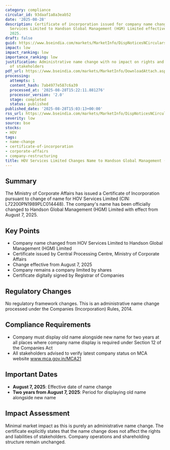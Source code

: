 ```yaml
---
category: compliance
circular_id: 93daaf1a8a3eab52
date: '2025-08-28'
description: Certificate of incorporation issued for company name change from HOV
  Services Limited to Handson Global Management (HGM) Limited effective August 7,
  2025.
draft: false
guid: https://www.bseindia.com/markets/MarketInfo/DispNoticesNCirculars.aspx?Noticeid={B4B26EDE-779A-4BF9-9E53-52377E03C8E4}&noticeno=20250828-56&dt=08/28/2025&icount=56&totcount=58&flag=0
impact: low
impact_ranking: low
importance_ranking: low
justification: Administrative name change with no impact on rights and liabilities
  of stakeholders
pdf_url: https://www.bseindia.com/markets/MarketInfo/DownloadAttach.aspx?id=20250828-56&attachedId=03a8e48f-cbf0-4593-a9ee-fccaffcd53f3
processing:
  attempts: 1
  content_hash: 7ab4977e587c6a39
  processed_at: '2025-08-28T15:22:11.881276'
  processor_version: '2.0'
  stage: completed
  status: published
published_date: '2025-08-28T15:03:13+00:00'
rss_url: https://www.bseindia.com/markets/MarketInfo/DispNoticesNCirculars.aspx?Noticeid={B4B26EDE-779A-4BF9-9E53-52377E03C8E4}&noticeno=20250828-56&dt=08/28/2025&icount=56&totcount=58&flag=0
severity: low
source: bse
stocks:
- HOV
tags:
- name-change
- certificate-of-incorporation
- corporate-affairs
- company-restructuring
title: HOV Services Limited Changes Name to Handson Global Management (HGM) Limited
---
```


## Summary

The Ministry of Corporate Affairs has issued a Certificate of Incorporation pursuant to change of name for HOV Services Limited (CIN: L72200PN1989PLC014448). The company's name has been officially changed to Handson Global Management (HGM) Limited with effect from August 7, 2025.

## Key Points

- Company name changed from HOV Services Limited to Handson Global Management (HGM) Limited
- Certificate issued by Central Processing Centre, Ministry of Corporate Affairs
- Change effective from August 7, 2025
- Company remains a company limited by shares
- Certificate digitally signed by Registrar of Companies

## Regulatory Changes

No regulatory framework changes. This is an administrative name change processed under the Companies (Incorporation) Rules, 2014.

## Compliance Requirements

- Company must display old name alongside new name for two years at all places where company name display is required under Section 12 of the Companies Act
- All stakeholders advised to verify latest company status on MCA website www.mca.gov.in/MCA21

## Important Dates

- **August 7, 2025**: Effective date of name change
- **Two years from August 7, 2025**: Period for displaying old name alongside new name

## Impact Assessment

Minimal market impact as this is purely an administrative name change. The certificate explicitly states that the name change does not affect the rights and liabilities of stakeholders. Company operations and shareholding structure remain unchanged.